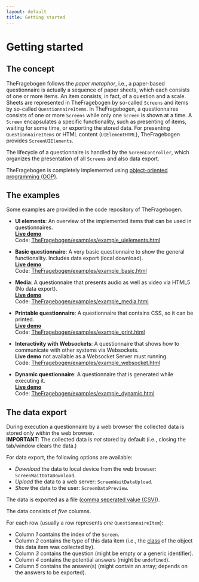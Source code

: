 ```yaml
---
layout: default
title: Getting started
---
```


Getting started
===

The concept
---

TheFragebogen follows the _paper metaphor_, i.e., a paper-based questionnaire is actually a sequence of paper sheets, which each consists of one or more items.
An item consists, in fact, of a question and a scale.
Sheets are represented in TheFragebogen by so-called `Screens` and items by so-called `QuestionnaireItems`.
In TheFragebogen, a questionnaires consists of one or more `Screens` while only one `Screen` is shown at a time.
A `Screen` encapsulates a specific functionality, such as presenting of items, waiting for some time, or exporting the stored data.
For presenting `QuestionnaireItems` or HTML content (`UIElementHTML`), TheFragebogen provides `ScreenUIElements`.

The lifecycle of a questionnaire is handled by the `ScreenController`, which organizes the presentation of all `Screens` and also data export.

TheFragebogen is completely implemented using [object-oriented programming (OOP)](https://en.wikipedia.org/wiki/Object-oriented_programming).

The examples
---

Some examples are provided in the code repository of TheFragebogen.  

* __UI elements__: An overview of the implemented items that can be used in questionnaires.  
  __[Live demo](/examples/TheFragebogen-examples/example_uielements.html)__  
  Code: [TheFragebogen/examples/example_uielements.html](https://github.com/TheFragebogen/TheFragebogen/blob/master/examples/example_uielements.html)  

* __Basic questionnaire__: A very basic questionnaire to show the general functionality. Includes data export (local download).  
  __[Live demo](/examples/TheFragebogen-examples/example_basic.html)__  
  Code: [TheFragebogen/examples/example_basic.html](https://github.com/TheFragebogen/TheFragebogen/blob/master/examples/example_basic.html)  

* __Media__: A questionnaire that presents audio as well as video via HTML5 (No data export).  
  __[Live demo](/examples/TheFragebogen-examples/example_media.html)__  
   Code: [TheFragebogen/examples/example_media.html](https://github.com/TheFragebogen/TheFragebogen/blob/master/examples/example_media.html)  

* __Printable questionnaire__: A questionnaire that contains CSS, so it can be printed.  
  __[Live demo](/examples/TheFragebogen-examples/example_print.html)__  
   Code: [TheFragebogen/examples/example_print.html](https://github.com/TheFragebogen/TheFragebogen/blob/master/examples/example_print.html)  

* __Interactivity with Websockets__: A questionnaire that shows how to communicate with other systems via Websockets.  
  __Live demo__ not available as a Websocket Server must running.  
   Code: [TheFragebogen/examples/example_websocket.html](https://github.com/TheFragebogen/TheFragebogen/blob/master/examples/example_websockets.html)  

* __Dynamic questionnaire__: A questionnaire that is generated while executing it.  
  __[Live demo](/examples/TheFragebogen-examples/example_dynamic.html)__  
   Code: [TheFragebogen/examples/example_dynamic.html](https://github.com/TheFragebogen/TheFragebogen/blob/master/examples/example_dynamic.html)  

The data export
---

During execution a questionnaire by a web browser the collected data is stored only _within_ the web browser.  
__IMPORTANT__: The collected data is _not_ stored by default (i.e., closing the tab/window clears the data.)

For data export, the following options are available:

* _Download_ the data to local device from the web browser: `ScreenWaitDataDownload`.
* _Upload_ the data to a web server: `ScreenWaitDataUpload`.
* _Show_ the data to the user: `ScreenDataPreview`.

The data is exported as a file ([comma seperated value (CSV)](http://en.wikipedia.org/wiki/CSV)).

The data consists of _five_ columns.

For each row (usually a row represents _one_ `QuestionnaireItem`):

* Column _1_ contains the index of the `Screen`.
* Column _2_ contains the type of this data item (i.e., the [class](https://en.wikipedia.org/wiki/Class_(computer_programming)) of the object this data item was collected by).
* Column _3_ contains the question (might be empty or a generic identifier).
* Column _4_ contains the potential answers (might be `undefined`).
* Column _5_ contains the answer(s) (might contain an array; depends on the answers to be exported).
